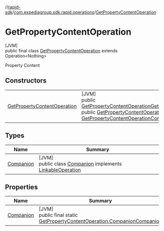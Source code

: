 //[rapid-sdk](../../../index.md)/[com.expediagroup.sdk.rapid.operations](../index.md)/[GetPropertyContentOperation](index.md)

# GetPropertyContentOperation

[JVM]\
public final class [GetPropertyContentOperation](index.md) extends Operation&lt;Nothing&gt;

Property Content

## Constructors

| | |
|---|---|
| [GetPropertyContentOperation](-get-property-content-operation.md) | [JVM]<br>public [GetPropertyContentOperation](index.md)[GetPropertyContentOperation](-get-property-content-operation.md)([GetPropertyContentOperationParams](../-get-property-content-operation-params/index.md)params)<br>public [GetPropertyContentOperation](index.md)[GetPropertyContentOperation](-get-property-content-operation.md)([Link](../../com.expediagroup.sdk.rapid.models/-link/index.md)link, [GetPropertyContentOperationContext](../-get-property-content-operation-context/index.md)context) |

## Types

| Name | Summary |
|---|---|
| [Companion](-companion/index.md) | [JVM]<br>public class [Companion](-companion/index.md) implements [LinkableOperation](../-linkable-operation/index.md) |

## Properties

| Name | Summary |
|---|---|
| [Companion](index.md#468769104%2FProperties%2F700308213) | [JVM]<br>public final static [GetPropertyContentOperation.Companion](-companion/index.md)[Companion](index.md#468769104%2FProperties%2F700308213) |
